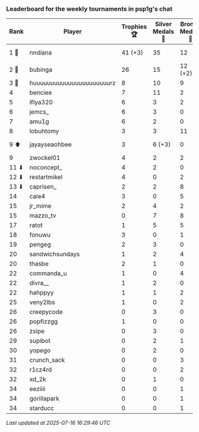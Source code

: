 ### Leaderboard for the weekly tournaments in psp1g's chat
| Rank | Player | Trophies 🏆 | Silver Medals 🥈 | Bronze Medals 🥉 | Points |
|------|--------|-------------|------------------|------------------|--------|
| 1 🥇 | nndiana | 41 (+3) | 35 | 12 | 164.0 (+9.0) |
| 2 🥈 | bubinga | 26 | 15 | 12 (+2) | 99.0 (+1.0) |
| 3 🥉 | huuuuuuuuuuuuuuuuuuuuuurz | 8 | 10 | 9 | 38.5 |
| 4 | benciee | 7 | 11 | 2 | 33.0 |
| 5 | iflya320 | 6 | 3 | 2 | 22.0 |
| 6 | jemcs_ | 6 | 3 | 0 | 21.0 |
| 7 | amu1g | 6 | 2 | 0 | 20.0 |
| 8 | lobuhtomy | 3 | 3 | 11 | 17.5 |
| 9 ⬆| jayayseaohbee | 3 | 6 (+3) | 0 | 15.0 (+3.0) |
| 9 | zwockel01 | 4 | 2 | 2 | 15.0 |
| 11 ⬇| noconcept_ | 4 | 2 | 0 | 14.0 |
| 12 ⬇| restartmikel | 4 | 0 | 2 | 13.0 |
| 13 ⬇| caprisen_ | 2 | 2 | 8 | 12.0 |
| 14 | cale4 | 3 | 0 | 5 | 11.5 |
| 15 | jr_mime | 2 | 4 | 2 | 11.0 |
| 15 | mazzo_tv | 0 | 7 | 8 | 11.0 |
| 17 | ratot | 1 | 5 | 5 | 10.5 |
| 18 | fonuwu | 3 | 0 | 1 | 9.5 |
| 19 | pengeg | 2 | 3 | 0 | 9.0 |
| 20 | sandwichsundays | 1 | 2 | 4 | 7.0 |
| 20 | thasbe | 2 | 1 | 0 | 7.0 |
| 22 | commanda_u | 1 | 0 | 4 | 5.0 |
| 22 | divra__ | 1 | 2 | 0 | 5.0 |
| 22 | hahppyy | 1 | 1 | 2 | 5.0 |
| 25 | veny2lbs | 1 | 0 | 2 | 4.0 |
| 26 | creepycode | 0 | 3 | 0 | 3.0 |
| 26 | popfizzgg | 1 | 0 | 0 | 3.0 |
| 26 | zsipe | 0 | 3 | 0 | 3.0 |
| 29 | supibot | 0 | 2 | 1 | 2.5 |
| 30 | yopego | 0 | 2 | 0 | 2.0 |
| 31 | crunch_sack | 0 | 0 | 3 | 1.5 |
| 32 | r1cz4rd | 0 | 0 | 2 | 1.0 |
| 32 | xd_2k | 0 | 1 | 0 | 1.0 |
| 34 | eeziiii | 0 | 0 | 1 | 0.5 |
| 34 | gorillapark | 0 | 0 | 1 | 0.5 |
| 34 | starducc | 0 | 0 | 1 | 0.5 |

_Last updated at 2025-07-16 16:29:46 UTC_